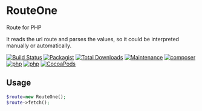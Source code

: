 # RouteOne
Route for PHP

It reads the url route and parses the values, so it could be interpreted manually or automatically.

[![Build Status](https://travis-ci.org/EFTEC/RouteOne.svg?branch=master)](https://travis-ci.org/EFTEC/RouteOne)
[![Packagist](https://img.shields.io/packagist/v/eftec/routeone.svg)](https://packagist.org/packages/eftec/routeone)
[![Total Downloads](https://poser.pugx.org/eftec/routeone/downloads)](https://packagist.org/packages/eftec/routeone)
[![Maintenance](https://img.shields.io/maintenance/yes/2019.svg)]()
[![composer](https://img.shields.io/badge/composer-%3E1.6-blue.svg)]()
[![php](https://img.shields.io/badge/php->5.6-green.svg)]()
[![php](https://img.shields.io/badge/php-7.x-green.svg)]()
[![CocoaPods](https://img.shields.io/badge/docs-70%25-yellow.svg)]()

## Usage

```php
$route=new RouteOne();
$route->fetch();

```